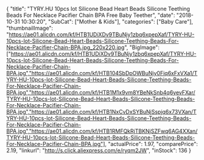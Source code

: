 {
	"title": "TYRY.HU 10pcs lot Silicone Bead Heart Beads Silicone Teething Beads For Necklace Pacifier Chain  BPA Free Baby Teether",
	"date": "2018-10-31 10:30:20",
	"SubCat": ["Mother & Kids"],
	"categories": ["Baby Care"],
	"thumbnailImage": "https://ae01.alicdn.com/kf/HTB1UDiXDv9TBuNjy1zbq6xpepXaf/TYRY-HU-10pcs-lot-Silicone-Bead-Heart-Beads-Silicone-Teething-Beads-For-Necklace-Pacifier-Chain-BPA.jpg_220x220.jpg",
	"BigImage": ["https://ae01.alicdn.com/kf/HTB1UDiXDv9TBuNjy1zbq6xpepXaf/TYRY-HU-10pcs-lot-Silicone-Bead-Heart-Beads-Silicone-Teething-Beads-For-Necklace-Pacifier-Chain-BPA.jpg","https://ae01.alicdn.com/kf/HTB104SbDpOWBuNjy0Fiq6xFxVXa1/TYRY-HU-10pcs-lot-Silicone-Bead-Heart-Beads-Silicone-Teething-Beads-For-Necklace-Pacifier-Chain-BPA.jpg","https://ae01.alicdn.com/kf/HTB1M1x9vm8YBeNkSnb4q6yevFXar/TYRY-HU-10pcs-lot-Silicone-Bead-Heart-Beads-Silicone-Teething-Beads-For-Necklace-Pacifier-Chain-BPA.jpg","https://ae01.alicdn.com/kf/HTB1NxCvDxSYBuNjSspjq6x73VXan/TYRY-HU-10pcs-lot-Silicone-Bead-Heart-Beads-Silicone-Teething-Beads-For-Necklace-Pacifier-Chain-BPA.jpg","https://ae01.alicdn.com/kf/HTB1RMFQkRjTBKNjSZFwq6AG4XXan/TYRY-HU-10pcs-lot-Silicone-Bead-Heart-Beads-Silicone-Teething-Beads-For-Necklace-Pacifier-Chain-BPA.jpg"],
	"actualPrice": 1.97,
	"comparePrice": 2.19,
	"linkurl": "http://s.click.aliexpress.com/e/ryqm2JW",
	"inStock": 136
}
